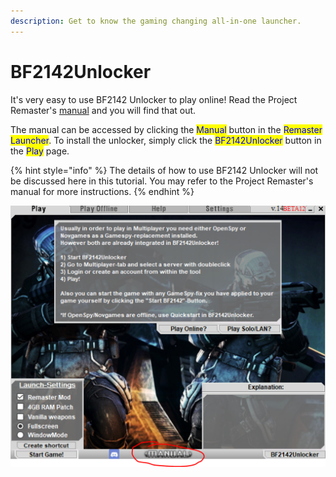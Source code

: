 ```yaml
---
description: Get to know the gaming changing all-in-one launcher.
---
```


# BF2142Unlocker

It's very easy to use BF2142 Unlocker to play online! Read the Project Remaster's [manual](further-readings.md) and you will find that out.

The manual can be accessed by clicking the <mark style="color:blue;">Manual</mark> button in the <mark style="color:blue;">Remaster Launcher</mark>. To install the unlocker, simply click the <mark style="color:blue;">BF2142Unlocker</mark> button in the <mark style="color:blue;">Play</mark> page.

{% hint style="info" %}
The details of how to use BF2142 Unlocker will not be discussed here in this tutorial. You may refer to the Project Remaster's manual for more instructions.
{% endhint %}

![](../.gitbook/assets/efwewewefw.PNG)

